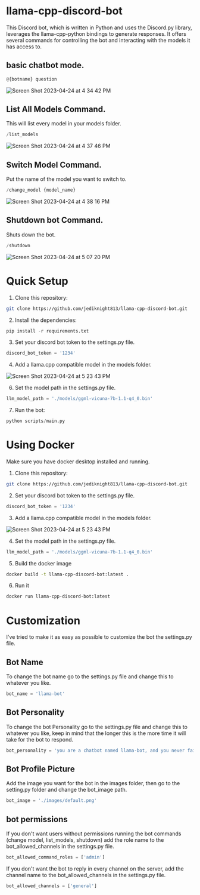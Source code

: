 # llama-cpp-discord-bot

This Discord bot, which is written in Python and uses the Discord.py library, leverages the llama-cpp-python bindings to generate responses. It offers several commands for controlling the bot and interacting with the models it has access to.

## basic chatbot mode.
```python 
@{botname} question 
```

![Screen Shot 2023-04-24 at 4 34 42 PM](https://user-images.githubusercontent.com/17935336/234122023-23e9c60d-cf4e-4282-ad17-26b25b047c8b.png)

## List All Models Command.
This will list every model in your models folder.
```python 
/list_models 
```

![Screen Shot 2023-04-24 at 4 37 46 PM](https://user-images.githubusercontent.com/17935336/234123323-5c0c6c92-17f1-4ac1-b420-fa08815290e4.png)

## Switch Model Command.
Put the name of the model you want to switch to.
```python 
/change_model {model_name} 
```

![Screen Shot 2023-04-24 at 4 38 16 PM](https://user-images.githubusercontent.com/17935336/234123353-179b632c-809b-412d-9323-391500099623.png)

## Shutdown bot Command.
Shuts down the bot.
```python
/shutdown 
```

![Screen Shot 2023-04-24 at 5 07 20 PM](https://user-images.githubusercontent.com/17935336/234127186-a4cb0ffc-37b5-45fa-92f5-6d608a739685.png)

# Quick Setup

1. Clone this repository:
```bash 
git clone https://github.com/jediknight813/llama-cpp-discord-bot.git 
```
2. Install the dependencies: 
```python
pip install -r requirements.txt
```

3. Set your discord bot token to the settings.py file.
```python
discord_bot_token = '1234'
```
4. Add a llama.cpp compatible model in the models folder.
 
![Screen Shot 2023-04-24 at 5 23 43 PM](https://user-images.githubusercontent.com/17935336/234129631-1667f4a8-2ffd-4303-83a5-d55795b16008.png)


6. Set the model path in the settings.py file.
```python
llm_model_path = './models/ggml-vicuna-7b-1.1-q4_0.bin'
```
7. Run the bot: 
```python 
python scripts/main.py
```

# Using Docker
Make sure you have docker desktop installed and running.

1. Clone this repository: 
```bash 
git clone https://github.com/jediknight813/llama-cpp-discord-bot.git 
```
2. Set your discord bot token to the settings.py file.
```python
discord_bot_token = '1234'
```
3. Add a llama.cpp compatible model in the models folder.

![Screen Shot 2023-04-24 at 5 23 43 PM](https://user-images.githubusercontent.com/17935336/234129495-bfcf34ae-26fb-48c4-af53-9e9383be4fa9.png)

4. Set the model path in the settings.py file.
```python
llm_model_path = './models/ggml-vicuna-7b-1.1-q4_0.bin'
```

5. Build the docker image 
```bash 
docker build -t llama-cpp-discord-bot:latest . 
```
6. Run it
```bash 
docker run llama-cpp-discord-bot:latest
```

# Customization
I've tried to make it as easy as possible to customize the bot the settings.py file.

## Bot Name 
To change the bot name go to the settings.py file and change this to whatever you like.

```python
bot_name = 'llama-bot'
```

## Bot Personality
To change the bot Personality go to the settings.py file and change this to whatever you like, keep in mind that the longer this is the more time it will take for the bot to respond.

```python
bot_personality = 'you are a chatbot named llama-bot, and you never fail to answer the users questions with experience and precision.' 
```

## Bot Profile Picture

Add the image you want for the bot in the images folder, then go to the setting.py folder and change the bot_image path.
```python 
bot_image = './images/default.png' 
```

## bot permissions

If you don't want users without permissions running the bot commands (change model, list_models, shutdown) add the role name to the bot_allowed_channels in the settings.py file.

```python 
bot_allowed_command_roles = ['admin']
```

 If you don't want the bot to reply in every channel on the server, add the channel name to the bot_allowed_channels in the settings.py file.
 
 ```python 
 bot_allowed_channels = ['general']
 ```

